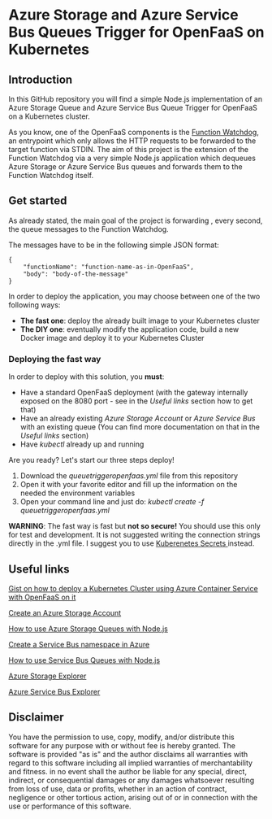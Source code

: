 # Azure Storage and Azure Service Bus Queues Trigger for OpenFaaS on Kubernetes

## Introduction ##

In this GitHub repository you will find a simple Node.js implementation of an Azure Storage Queue and Azure Service Bus Queue Trigger for OpenFaaS on a Kubernetes cluster.

As you know, one of the OpenFaaS components is the [Function Watchdog](https://github.com/alexellis/faas), an entrypoint which only allows the HTTP requests to be forwarded to the target function via STDIN. The aim of this project is the extension of the Function Watchdog via a very simple Node.js application which dequeues Azure Storage or Azure Service Bus queues and forwards them to the Function Watchdog itself.

## Get started ##

As already stated, the main goal of the project is forwarding , every second, the queue messages to the Function Watchdog.

The messages have to be in the following simple JSON format:

    {
		"functionName": "function-name-as-in-OpenFaaS",
		"body": "body-of-the-message"
	}

In order to deploy the application, you may choose between one of the two following ways:

- **The fast one**: deploy the already built image to your Kubernetes cluster
- **The DIY one**: eventually modify the application code, build a new Docker image and deploy it to your Kubernetes Cluster

### Deploying the fast way ###

In order to deploy with this solution, you **must**:

- Have a standard OpenFaaS deployment (with the gateway internally exposed on the 8080 port - see in the *Useful links* section how to get that)
- Have an already existing *Azure Storage Account* or *Azure Service Bus* with an existing queue (You can find more documentation on that in the *Useful links* section)
- Have *kubectl* already up and running

Are you ready? Let's start our three steps deploy!

1. Download the *queuetriggeropenfaas.yml* file from this repository
2. Open it with your favorite editor and fill up the information on the needed the environment variables
3. Open your command line and just do: *kubectl create -f queuetriggeropenfaas.yml*

**WARNING**: The fast way is fast but **not so secure!** You should use this only for test and development.
It is not suggested writing the connection strings directly in the .yml file. I suggest you to use [Kuberenetes Secrets ](https://kubernetes.io/docs/concepts/configuration/secret) instead.

## Useful links ##

[Gist on how to deploy a Kubernetes Cluster using Azure Container Service with OpenFaaS on it](https://gist.github.com/danigian/e6097fad36f03c476a69e6c44fde074f) 

[Create an Azure Storage Account](https://docs.microsoft.com/en-us/azure/storage/common/storage-create-storage-account)

[How to use Azure Storage Queues with Node.js](https://docs.microsoft.com/en-us/azure/storage/queues/storage-nodejs-how-to-use-queues)

[Create a Service Bus namespace in Azure](https://docs.microsoft.com/en-us/azure/service-bus-messaging/service-bus-create-namespace-portal)

[How to use Service Bus Queues with Node.js](https://docs.microsoft.com/en-us/azure/service-bus-messaging/service-bus-nodejs-how-to-use-queues)

[Azure Storage Explorer](https://azure.microsoft.com/en-us/features/storage-explorer/)

[Azure Service Bus Explorer](https://github.com/paolosalvatori/ServiceBusExplorer/releases)

## Disclaimer ##

You have the permission to use, copy, modify, and/or distribute this software for any purpose with or without fee is hereby granted.
The software is provided "as is" and the author disclaims all warranties with regard to this software including all implied warranties of merchantability and fitness. in no event shall the author be liable for any special, direct, indirect, or consequential damages or any damages whatsoever resulting from loss of use, data or profits, whether in an action of contract, negligence or other tortious action, arising out of or in connection with the use or performance of this software.